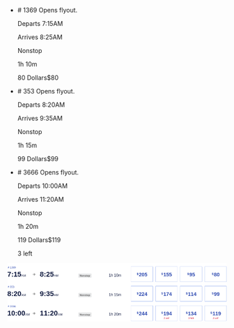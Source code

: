 * \# 1369 Opens flyout.
    
    Departs 7:15AM
    
    Arrives 8:25AM
    
    Nonstop
    
    1h 10m
    
    80 Dollars$80
    
* \# 353 Opens flyout.
    
    Departs 8:20AM
    
    Arrives 9:35AM
    
    Nonstop
    
    1h 15m
    
    99 Dollars$99
    
* \# 3666 Opens flyout.
    
    Departs 10:00AM
    
    Arrives 11:20AM
    
    Nonstop
    
    1h 20m
    
    119 Dollars$119
    
    3 left
    

![](southwest-01-05.png)